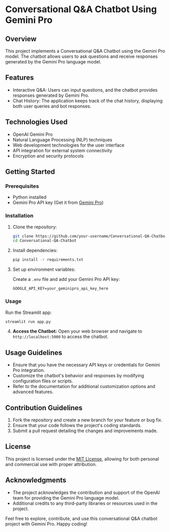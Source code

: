 # Conversational Q&A Chatbot Using Gemini Pro

## Overview

This project implements a Conversational Q&A Chatbot using the Gemini Pro model. The chatbot allows users to ask questions and receive responses generated by the Gemini Pro language model.

## Features

- Interactive Q&A: Users can input questions, and the chatbot provides responses generated by Gemini Pro.
- Chat History: The application keeps track of the chat history, displaying both user queries and bot responses.

## Technologies Used

- OpenAI Gemini Pro
- Natural Language Processing (NLP) techniques
- Web development technologies for the user interface
- API integration for external system connectivity
- Encryption and security protocols

## Getting Started

### Prerequisites

- Python installed
- Gemini Pro API key (Get it from [Gemini Pro](https://gemini-pro.com/))

### Installation

1. Clone the repository:

    ```bash
    git clone https://github.com/your-username/Conversational-QA-Chatbot.git
    cd Conversational-QA-Chatbot
    ```

2. Install dependencies:

    ```bash
    pip install -r requirements.txt
    ```

3. Set up environment variables:

    Create a `.env` file and add your Gemini Pro API key:

    ```env
    GOOGLE_API_KEY=your_geminipro_api_key_here
    ```

### Usage

Run the Streamlit app:

```bash
streamlit run app.py
```

4. **Access the Chatbot:**
Open your web browser and navigate to `http://localhost:5000` to access the chatbot.

## Usage Guidelines

- Ensure that you have the necessary API keys or credentials for Gemini Pro integration.
- Customize the chatbot's behavior and responses by modifying configuration files or scripts.
- Refer to the documentation for additional customization options and advanced features.

## Contribution Guidelines

1. Fork the repository and create a new branch for your feature or bug fix.
2. Ensure that your code follows the project's coding standards.
3. Submit a pull request detailing the changes and improvements made.

## License

This project is licensed under the [MIT License](LICENSE), allowing for both personal and commercial use with proper attribution.

## Acknowledgments

- The project acknowledges the contribution and support of the OpenAI team for providing the Gemini Pro language model.
- Additional credits to any third-party libraries or resources used in the project.

Feel free to explore, contribute, and use this conversational Q&A chatbot project with Gemini Pro. Happy coding!

